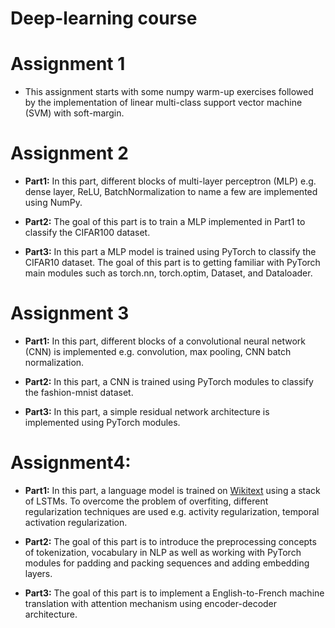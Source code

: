 # Deep-learning course

# Assignment 1

* This assignment starts with some numpy warm-up exercises followed by the implementation of linear multi-class support vector machine (SVM) with soft-margin.


# Assignment 2
* **Part1:** In this part, different blocks of multi-layer perceptron (MLP) e.g. dense layer, ReLU, BatchNormalization to name a few are implemented using NumPy.

* **Part2:** The goal of this part is to train a MLP implemented in Part1 to classify the CIFAR100 dataset.

* **Part3:** In this part a MLP model is trained using PyTorch to classify the CIFAR10 dataset. The goal of this part is to getting familiar with PyTorch main modules such as torch.nn, torch.optim, Dataset, and Dataloader.

# Assignment 3
* **Part1:** In this part, different blocks of a convolutional neural network (CNN) is implemented e.g. convolution, max pooling, CNN batch normalization.

* **Part2:** In this part, a CNN is trained using PyTorch modules to classify the fashion-mnist dataset.

* **Part3:** In this part, a simple residual network architecture is implemented using PyTorch modules.

# Assignment4:

* **Part1:** In this part, a language model is trained on [Wikitext](https://blog.einstein.ai/the-wikitext-long-term-dependency-language-modeling-dataset/) using a stack of LSTMs. To overcome the problem of overfiting, different regularization techniques are used e.g. activity regularization, temporal activation regularization.


* **Part2:** The goal of this part is to introduce the preprocessing concepts of tokenization, vocabulary in NLP as well as working with PyTorch modules for padding and packing sequences and adding embedding layers.


* **Part3:** The goal of this part is to implement a English-to-French machine translation with attention mechanism using encoder-decoder architecture.

